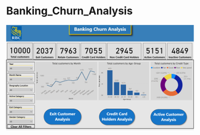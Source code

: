 # Banking_Churn_Analysis
![](https://github.com/deshmukhakshay321/Banking_Churn_Analysis/blob/main/files/dashboard.png)

